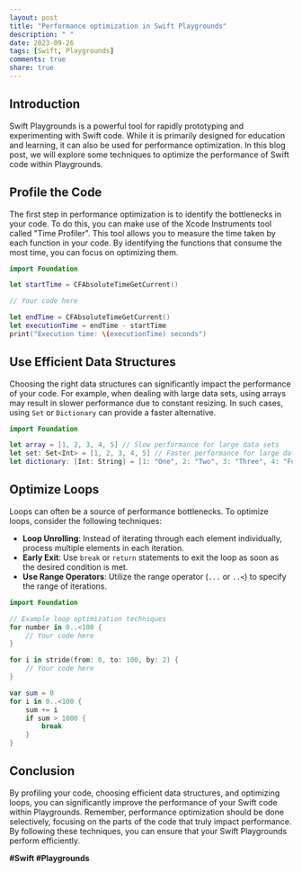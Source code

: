 ```yaml
---
layout: post
title: "Performance optimization in Swift Playgrounds"
description: " "
date: 2023-09-26
tags: [Swift, Playgrounds]
comments: true
share: true
---
```


## Introduction

Swift Playgrounds is a powerful tool for rapidly prototyping and experimenting with Swift code. While it is primarily designed for education and learning, it can also be used for performance optimization. In this blog post, we will explore some techniques to optimize the performance of Swift code within Playgrounds.

## Profile the Code

The first step in performance optimization is to identify the bottlenecks in your code. To do this, you can make use of the Xcode Instruments tool called "Time Profiler". This tool allows you to measure the time taken by each function in your code. By identifying the functions that consume the most time, you can focus on optimizing them.

```swift
import Foundation

let startTime = CFAbsoluteTimeGetCurrent()

// Your code here

let endTime = CFAbsoluteTimeGetCurrent()
let executionTime = endTime - startTime
print("Execution time: \(executionTime) seconds")
```

## Use Efficient Data Structures

Choosing the right data structures can significantly impact the performance of your code. For example, when dealing with large data sets, using arrays may result in slower performance due to constant resizing. In such cases, using `Set` or `Dictionary` can provide a faster alternative.

```swift
import Foundation

let array = [1, 2, 3, 4, 5] // Slow performance for large data sets
let set: Set<Int> = [1, 2, 3, 4, 5] // Faster performance for large data sets
let dictionary: [Int: String] = [1: "One", 2: "Two", 3: "Three", 4: "Four", 5: "Five"] // Faster performance for large data sets
```

## Optimize Loops

Loops can often be a source of performance bottlenecks. To optimize loops, consider the following techniques:

- **Loop Unrolling**: Instead of iterating through each element individually, process multiple elements in each iteration.
- **Early Exit**: Use `break` or `return` statements to exit the loop as soon as the desired condition is met.
- **Use Range Operators**: Utilize the range operator (`...` or `..<`) to specify the range of iterations.

```swift
import Foundation

// Example loop optimization techniques
for number in 0..<100 {
    // Your code here
}

for i in stride(from: 0, to: 100, by: 2) {
    // Your code here
}

var sum = 0
for i in 0..<100 {
    sum += i
    if sum > 1000 {
        break
    }
}
```

## Conclusion

By profiling your code, choosing efficient data structures, and optimizing loops, you can significantly improve the performance of your Swift code within Playgrounds. Remember, performance optimization should be done selectively, focusing on the parts of the code that truly impact performance. By following these techniques, you can ensure that your Swift Playgrounds perform efficiently.

**#Swift #Playgrounds**